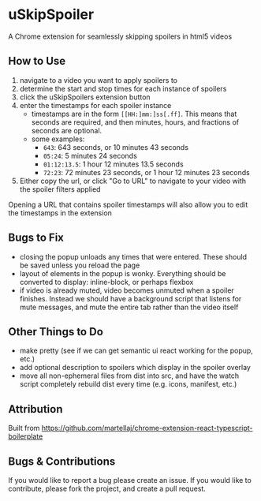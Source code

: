 # uSkipSpoiler
A Chrome extension for seamlessly skipping spoilers in html5 videos

## How to Use
1. navigate to a video you want to apply spoilers to
2. determine the start and stop times for each instance of spoilers
3. click the uSkipSpoilers extension button
4. enter the timestamps for each spoiler instance
    - timestamps are in the form `[[HH:]mm:]ss[.ff]`. This means that seconds are required, and then minutes, hours, and fractions of seconds are optional.
    - some examples: 
        - `643`: 643 seconds, or 10 minutes 43 seconds
        - `05:24`: 5 minutes 24 seconds
        - `01:12:13.5`: 1 hour 12 minutes 13.5 seconds
        - `72:23`: 72 minutes 23 seconds, or 1 hour 12 minutes 23 seconds
5. Either copy the url, or click "Go to URL" to navigate to your video with the spoiler filters applied

Opening a URL that contains spoiler timestamps will also allow you to edit the timestamps in the extension

## Bugs to Fix
- closing the popup unloads any times that were entered. These should be saved unless you reload the page
- layout of elements in the popup is wonky. Everything should be converted to display: inline-block, or perhaps flexbox
- if video is already muted, video becomes unmuted when a spoiler finishes. Instead we should have a background script that listens for mute messages, and mute the entire tab rather than the video itself

## Other Things to Do
- make pretty (see if we can get semantic ui react working for the popup, etc.)
- add optional description to spoilers which display in the spoiler overlay
- move all non-ephemeral files from dist into src, and have the watch script completely rebuild dist every time (e.g. icons, manifest, etc.)

## Attribution
Built from https://github.com/martellaj/chrome-extension-react-typescript-boilerplate

## Bugs & Contributions
If you would like to report a bug please create an issue. If you would like to contribute, please fork the project, and create a pull request.
